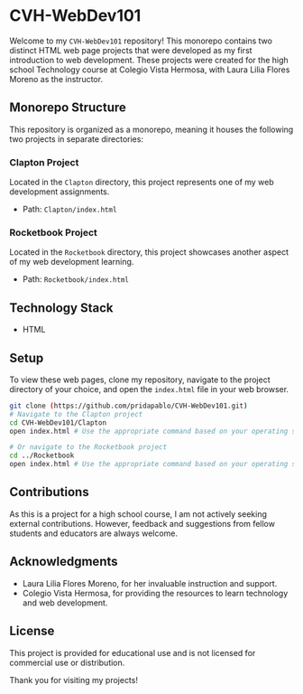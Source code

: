 # CVH-WebDev101

Welcome to my `CVH-WebDev101` repository! This monorepo contains two distinct HTML web page projects that were developed as my first introduction to web development. These projects were created for the high school Technology course at Colegio Vista Hermosa, with Laura Lilia Flores Moreno as the instructor.

## Monorepo Structure

This repository is organized as a monorepo, meaning it houses the following two projects in separate directories:

### Clapton Project
Located in the `Clapton` directory, this project represents one of my web development assignments.

- Path: `Clapton/index.html`

### Rocketbook Project
Located in the `Rocketbook` directory, this project showcases another aspect of my web development learning.

- Path: `Rocketbook/index.html`

## Technology Stack

- HTML

## Setup

To view these web pages, clone my repository, navigate to the project directory of your choice, and open the `index.html` file in your web browser.

```bash
git clone (https://github.com/pridapablo/CVH-WebDev101.git)
# Navigate to the Clapton project
cd CVH-WebDev101/Clapton
open index.html # Use the appropriate command based on your operating system

# Or navigate to the Rocketbook project
cd ../Rocketbook
open index.html # Use the appropriate command based on your operating system
```

## Contributions

As this is a project for a high school course, I am not actively seeking external contributions. However, feedback and suggestions from fellow students and educators are always welcome.

## Acknowledgments

- Laura Lilia Flores Moreno, for her invaluable instruction and support.
- Colegio Vista Hermosa, for providing the resources to learn technology and web development.

## License

This project is provided for educational use and is not licensed for commercial use or distribution.

Thank you for visiting my projects!
